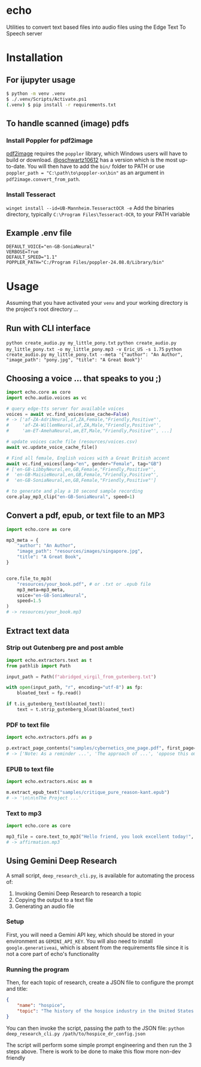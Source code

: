 # echo
Utilities to convert text based files into audio files using the Edge Text To Speech server

# Installation
## For ijupyter usage
```bash
$ python -m venv .venv     
$ ./.venv/Scripts/Activate.ps1                                                           
(.venv) $ pip install -r requirements.txt
```

## To handle scanned (image) pdfs
### Install Poppler for pdf2image
[pdf2image](https://github.com/Belval/pdf2image) requires the `poppler` library, which Windows users will have to build or download. [@oschwartz10612](https://github.com/oschwartz10612/poppler-windows/releases/) has a version which is the most up-to-date. You will then have to add the `bin/` folder to PATH or use `poppler_path = "C:\path\to\poppler-xx\bin"` as an argument in `pdf2image.convert_from_path`.

### Install Tesseract
`winget install --id=UB-Mannheim.TesseractOCR -e`
Add the binaries directory, typically `C:\Program Files\Tesseract-OCR`, to your PATH variable

## Example .env file
```
DEFAULT_VOICE="en-GB-SoniaNeural"
VERBOSE=True
DEFAULT_SPEED="1.1"
POPPLER_PATH="C:/Program Files/poppler-24.08.0/Library/bin"
```

# Usage
Assuming that you have activated your `venv` and your working directory is the project's root directory ...

## Run with CLI interface
`python create_audio.py my_little_pony.txt`
`python create_audio.py my_little_pony.txt -o my_little_pony.mp3 -v Eric_US -s 1.75`
`python create_audio.py my_little_pony.txt --meta '{"author": "An Author", "image_path": "pony.jpg", "title": "A Great Book"}'`

## Choosing a voice ... that speaks to you ;)
```python
import echo.core as core
import echo.audio.voices as vc

# query edge-tts server for available voices
voices = await vc.find_voices(use_cache=False)
# -> ['af-ZA-AdriNeural,af,ZA,Female,"Friendly,Positive"',
#     'af-ZA-WillemNeural,af,ZA,Male,"Friendly,Positive"',
#     'am-ET-AmehaNeural,am,ET,Male,"Friendly,Positive"', ...]

# update voices cache file (resources/voices.csv)
await vc.update_voice_cache_file()

# Find all female, English voices with a Great British accent
await vc.find_voices(lang="en", gender="Female", tag="GB")
# ['en-GB-LibbyNeural,en,GB,Female,"Friendly,Positive"',
#  'en-GB-MaisieNeural,en,GB,Female,"Friendly,Positive"',
#  'en-GB-SoniaNeural,en,GB,Female,"Friendly,Positive"']

# to generate and play a 10 second sample recording
core.play_mp3_clip("en-GB-SoniaNeural", speed=1)
```

## Convert a pdf, epub, or text file to an MP3
```python
import echo.core as core

mp3_meta = {
    "author": "An Author",
    "image_path": "resources/images/singapore.jpg",
    "title": "A Great Book",
}


core.file_to_mp3(
    "resources/your_book.pdf", # or .txt or .epub file
    mp3_meta=mp3_meta,
    voice="en-GB-SoniaNeural",
    speed=1.5
)
# -> resources/your_book.mp3
```

## Extract text data

### Strip out Gutenberg pre and post amble
```python
import echo.extractors.text as t
from pathlib import Path

input_path = Path(f"abridged_virgil_from_gutenberg.txt")

with open(input_path, "r", encoding="utf-8") as fp:
    bloated_text = fp.read()

if t.is_gutenberg_text(bloated_text):
    text = t.strip_gutenberg_bloat(bloated_text)
```

### PDF to text file
```python
import echo.extractors.pdfs as p

p.extract_page_contents("samples/cybernetics_one_page.pdf", first_page=30, last_page=30, content_types=["text"])
# -> ['Note: As a reminder ...', 'The approach of ...', 'oppose this ominous...']
```

### EPUB to text file
```python
import echo.extractors.misc as m

m.extract_epub_text("samples/critique_pure_reason-kant.epub")
# -> '\n\n\nThe Project ...'
```
### Text to mp3
```python
import echo.core as core

mp3_file = core.text_to_mp3("Hello friend, you look excellent today!", "affirmation.mp3", voice="en-GB-SoniaNeural")
# -> affirmation.mp3
```

## Using Gemini Deep Research
A small script, `deep_research_cli.py`, is available for automating the process of:
1. Invoking Gemini Deep Research to research a topic
2. Copying the output to a text file
3. Generating an audio file

### Setup
First, you will need a Gemini API key, which should be stored in your environment as `GEMINI_API_KEY`.
You will also need to install `google.generativeai`, which is absent from the requirements file since it is not a core part of echo's functionality

### Running the program
Then, for each topic of research, create a JSON file to configure the prompt and title:
```json
{
    "name": "hospice",
    "topic": "The history of the hospice industry in the United States."
}
```

You can then invoke the script, passing the path to the JSON file:
`python deep_research_cli.py /path/to/hospice_dr_config.json`

The script will perform some simple prompt engineering and then run the 3 steps above.  There is work to be done to make this flow more non-dev friendly